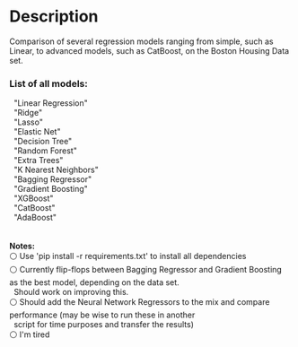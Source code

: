 <h1>Description</h1>
Comparison of several regression models ranging from simple, such as Linear, to advanced models, such as CatBoost, on the Boston Housing Data set.

<h3>List of all models:</h3>
&nbsp;&nbsp;"Linear Regression"<br />
&nbsp;&nbsp;"Ridge"<br />
&nbsp;&nbsp;"Lasso"<br />
&nbsp;&nbsp;"Elastic Net"<br />
&nbsp;&nbsp;"Decision Tree"<br />
&nbsp;&nbsp;"Random Forest"<br />
&nbsp;&nbsp;"Extra Trees"<br />
&nbsp;&nbsp;"K Nearest Neighbors"<br />
&nbsp;&nbsp;"Bagging Regressor"<br />
&nbsp;&nbsp;"Gradient Boosting"<br />
&nbsp;&nbsp;"XGBoost"<br />
&nbsp;&nbsp;"CatBoost"<br />
&nbsp;&nbsp;"AdaBoost"<br />
<br /><br />
<b>Notes:</b><br />
⚪ Use 'pip install -r requirements.txt' to install all dependencies<br />
⚪ Currently flip-flops between Bagging Regressor and Gradient Boosting as the best model, depending on the data set.
<br />&nbsp;&nbsp;Should work on improving this.<br />
⚪ Should add the Neural Network Regressors to the mix and compare performance (may be wise to run these in another
<br />&nbsp;&nbsp;script for time purposes and transfer the results)<br />
⚪ I'm tired<br />
